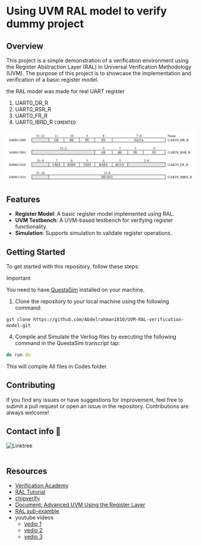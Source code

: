 # Using UVM RAL model to verify dummy project

## Overview

This project is a simple demonstration of a verification environment using the Register Abstraction Layer (RAL) in Universal Verification Methodology (UVM). The purpose of this project is to showcase the implementation and verification of a basic register model.

the RAL model was made for real UART register 
1. UART0_DR_R
2. UART0_RSR_R
3. UART0_FR_R
4. UART0_IBRD_R `COMENTED`

![UART_registers](UART_registers.png)

## Features

- **Register Model**: A basic register model implemented using RAL.
- **UVM Testbench**: A UVM-based testbench for verifying register functionality.
- **Simulation**: Supports simulation to validate register operations.


## Getting Started
To get started with this repository, follow these steps:
> [!IMPORTANT]
> You need to have [QuestaSim](https://support.sw.siemens.com/en-US/) installed on your machine.

1. Clone the repository to your local machine using the following command:
```
git clone https://github.com/Abdelrahman1810/UVM-RAL-verification-model.git
```

4. Compile and Simulate the Verilog files by executing the following command in the QuestaSim transcript tap: 
```ruby
do run.do
```
This will compile All files in Codes folder.

## Contributing
If you find any issues or have suggestions for improvement, feel free to submit a pull request or open an issue in the repository. Contributions are always welcome!

## Contact info 💜
<a href="https://linktr.ee/A_Hassanen" target="_blank">
  <img align="left" alt="Linktree" width="180px" src="https://app.ashbyhq.com/api/images/org-theme-wordmark/b3f78683-a307-4014-b236-373f18850e2c/d54b020a-ff53-455a-9d52-c90c0f4f2081.png" />
</a> 
<br>
<br>

## Resources
- [Verification Academy](https://verificationacademy.com/)
- [RAL Tutorial](https://cluelogic.com/2013/02/uvm-tutorial-for-candy-lovers-register-access-methods/)
- [chipverify](https://www.chipverify.com/uvm/uvm-register-layer#google_vignette)
- [Document: Advanced UVM Using the Register Layer](https://picture.iczhiku.com/resource/eetop/sHKDraQFPARtwmMn.pdf)
- [RAL sub-examble](https://verificationguide.com/uvm-ral-example/uvm-ral-example-dma/)
- youtube videos
    - [vedio 1](https://www.youtube.com/watch?v=3N5JDIHQ4f0)
    - [vedio 2](https://www.youtube.com/playlist?list=PLDAnhhk0KczwvgPh5sWhRP4e8I7HH9Bge)
    - [vedio 3](https://youtu.be/8F5nLB5zL-0?feature=shared)
    
